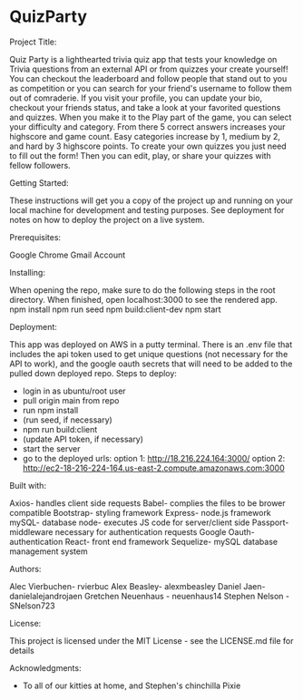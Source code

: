 # QuizParty
Project Title:

Quiz Party is a lighthearted trivia quiz app that tests your knowledge on Trivia questions from an external API or from quizzes your create yourself!
You can checkout the leaderboard and follow people that stand out to you as competition or you can search for your friend's username to follow them out of comraderie. 
If you visit your profile, you can update your bio, checkout your friends status, and take a look at your favorited questions and quizzes. 
When you make it to the Play part of the game, you can select your difficulty and category. From there 5 correct answers increases your highscore and game count. Easy categories increase by 1, medium by 2, and hard by 3 highscore points. To create your own quizzes you just need to fill out the form! Then you can edit, play, or share your quizzes with fellow followers. 

Getting Started:

These instructions will get you a copy of the project up and running on your local machine for development and testing purposes. See deployment for notes on how to deploy the project on a live system.

Prerequisites:

Google Chrome
Gmail Account

Installing:

When opening the repo, make sure to do the following steps in the root directory. When finished, open localhost:3000 to see the rendered app.
npm install
npm run seed
npm build:client-dev
npm start

Deployment:

This app was deployed on AWS in a putty terminal. 
There is an .env file that includes the api token used to get unique questions (not necessary for the API to work), and the google oauth secrets that will need to be added to the pulled down deployed repo. 
Steps to deploy:
  - login in as ubuntu/root user
  - pull origin main from repo
  - run npm install
  - (run seed, if necessary)
  - npm run build:client
  - (update API token, if necessary)
  - start the server
  - go to the deployed urls: 
      option 1: http://18.216.224.164:3000/
      option 2: http://ec2-18-216-224-164.us-east-2.compute.amazonaws.com:3000
  
Built with: 

  Axios- handles client side requests
  Babel- complies the files to be brower compatible
  Bootstrap- styling framework
  Express- node.js framework 
  mySQL- database
  node- executes JS code for server/client side
  Passport- middleware necessary for authentication requests
  Google Oauth- authentication
  React- front end framework
  Sequelize- mySQL database management system

Authors:

Alec Vierbuchen- rvierbuc
Alex Beasley- alexmbeasley
Daniel Jaen- danielalejandrojaen
Gretchen Neuenhaus - neuenhaus14
Stephen Nelson - SNelson723

License:

This project is licensed under the MIT License - see the LICENSE.md file for details

Acknowledgments:

- To all of our kitties at home, and Stephen's chinchilla Pixie